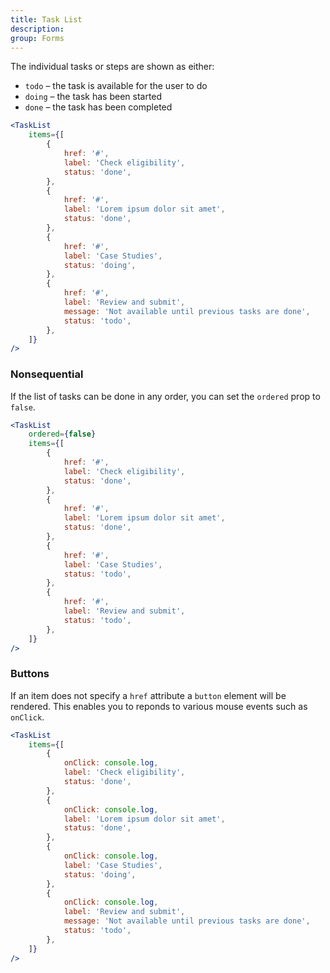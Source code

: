 ```yaml
---
title: Task List
description:
group: Forms
---
```


The individual tasks or steps are shown as either:

- `todo` – the task is available for the user to do
- `doing` – the task has been started
- `done` – the task has been completed

```jsx live
<TaskList
	items={[
		{
			href: '#',
			label: 'Check eligibility',
			status: 'done',
		},
		{
			href: '#',
			label: 'Lorem ipsum dolor sit amet',
			status: 'done',
		},
		{
			href: '#',
			label: 'Case Studies',
			status: 'doing',
		},
		{
			href: '#',
			label: 'Review and submit',
			message: 'Not available until previous tasks are done',
			status: 'todo',
		},
	]}
/>
```

### Nonsequential

If the list of tasks can be done in any order, you can set the `ordered` prop to `false`.

```jsx live
<TaskList
	ordered={false}
	items={[
		{
			href: '#',
			label: 'Check eligibility',
			status: 'done',
		},
		{
			href: '#',
			label: 'Lorem ipsum dolor sit amet',
			status: 'done',
		},
		{
			href: '#',
			label: 'Case Studies',
			status: 'todo',
		},
		{
			href: '#',
			label: 'Review and submit',
			status: 'todo',
		},
	]}
/>
```

### Buttons

If an item does not specify a `href` attribute a `button` element will be rendered. This enables you to reponds to various mouse events such as `onClick`.

```jsx live
<TaskList
	items={[
		{
			onClick: console.log,
			label: 'Check eligibility',
			status: 'done',
		},
		{
			onClick: console.log,
			label: 'Lorem ipsum dolor sit amet',
			status: 'done',
		},
		{
			onClick: console.log,
			label: 'Case Studies',
			status: 'doing',
		},
		{
			onClick: console.log,
			label: 'Review and submit',
			message: 'Not available until previous tasks are done',
			status: 'todo',
		},
	]}
/>
```
